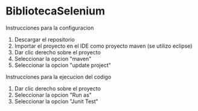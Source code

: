 # BibliotecaSelenium
Instrucciones para la configuracion 
1. Descargar el repositorio
2. Importar el proyecto en el IDE como proyecto maven (se utilizo eclipse)
3. Dar clic derecho sobre el proyecto 
4. Seleccionar la opcion "maven" 
5. Seleccionar la opcion "update project" 

Instrucciones para la ejecucion del codigo 
1. Dar clic derecho sobre el proyecto 
2. Seleccionar la opcion "Run as"
3. Seleccionar la opcion "Junit Test"
